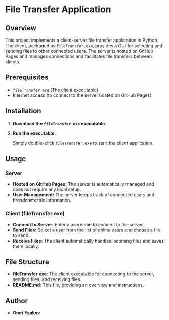 # File Transfer Application

## Overview

This project implements a client-server file transfer application in Python. The client, packaged as `fileTransfer.exe`, provides a GUI for selecting and sending files to other connected users. The server is hosted on GitHub Pages and manages connections and facilitates file transfers between clients.

## Prerequisites

- `fileTransfer.exe` (The client executable)
- Internet access (to connect to the server hosted on GitHub Pages)

## Installation

1. **Download the `fileTransfer.exe` executable.**

2. **Run the executable:**

    Simply double-click `fileTransfer.exe` to start the client application.

## Usage

### Server

- **Hosted on GitHub Pages:** The server is automatically managed and does not require any local setup.
- **User Management:** The server keeps track of connected users and broadcasts this information.

### Client (fileTransfer.exe)

- **Connect to Server:** Enter a username to connect to the server.
- **Send Files:** Select a user from the list of online users and choose a file to send.
- **Receive Files:** The client automatically handles incoming files and saves them locally.

## File Structure

- **fileTransfer.exe**: The client executable for connecting to the server, sending files, and receiving files.
- **README.md**: This file, providing an overview and instructions.

## Author

- **Omri Yaakov**

